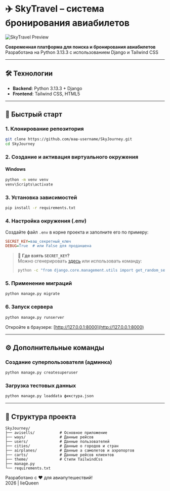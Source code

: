# ✈️ SkyTravel – система бронирования авиабилетов  

![SkyTravel Preview](https://github.com/Soronn123/static/favicon.svg)  

**Современная платформа для поиска и бронирования авиабилетов**  
Разработана на Python 3.13.3 с использованием Django и Tailwind CSS  

---

## 🛠 Технологии  
- **Backend**: Python 3.13.3 + Django  
- **Frontend**: Tailwind CSS, HTML5  

---

## 🚀 Быстрый старт

### 1. Клонирование репозитория
```bash
git clone https://github.com/ваш-username/SkyJourney.git
cd SkyJourney
```

### 2. Создание и активация виртуального окружения
#### Windows
```bash
python -m venv venv
venv\Scripts\activate
```

### 3. Установка зависимостей
```bash
pip install -r requirements.txt
```

### 4. Настройка окружения (.env)
Создайте файл `.env` в корне проекта и заполните его по примеру:
```ini
SECRET_KEY=ваш_секретный_ключ
DEBUG=True  # или False для продакшена
```
> 🔑 **Где взять `SECRET_KEY`?**  
> Можно сгенерировать [здесь](https://djecrety.ir/) или использовать команду:  
> ```bash
> python -c "from django.core.management.utils import get_random_secret_key; print(get_random_secret_key())"
> ```

### 5. Применение миграций
```bash
python manage.py migrate
```

### 6. Запуск сервера
```bash
python manage.py runserver
```
Откройте в браузере: [http://127.0.0.1:8000](http://127.0.0.1:8000)

---

## ⚙️ Дополнительные команды

### Создание суперпользователя (админка)
```bash
python manage.py createsuperuser
```

### Загрузка тестовых данных
```bash
python manage.py loaddata фикстура.json
```

---

## 📁 Структура проекта
```
SkyJourney/
├── avisells/           # Основное приложение
├── ways/               # Данные рейсов
├── users/              # Данные пользователей
├── cities/             # Данные о городов и стран
├── airplanes/          # Данные а самолетов и аэропортов
├── carts/              # Данные рейсов клиентов
├── theme/              # Стили TailwindCss
├── manage.py
└── requirements.txt
```


Разработано с ❤️ для авиапутешествий!  
2026 | lieQueen
```
